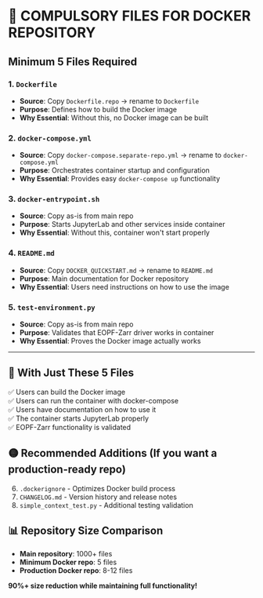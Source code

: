 # 🔴 COMPULSORY FILES FOR DOCKER REPOSITORY

## Minimum 5 Files Required

### 1. `Dockerfile` 
- **Source**: Copy `Dockerfile.repo` → rename to `Dockerfile`
- **Purpose**: Defines how to build the Docker image
- **Why Essential**: Without this, no Docker image can be built

### 2. `docker-compose.yml`
- **Source**: Copy `docker-compose.separate-repo.yml` → rename to `docker-compose.yml`
- **Purpose**: Orchestrates container startup and configuration
- **Why Essential**: Provides easy `docker-compose up` functionality

### 3. `docker-entrypoint.sh`
- **Source**: Copy as-is from main repo
- **Purpose**: Starts JupyterLab and other services inside container
- **Why Essential**: Without this, container won't start properly

### 4. `README.md`
- **Source**: Copy `DOCKER_QUICKSTART.md` → rename to `README.md`
- **Purpose**: Main documentation for Docker repository
- **Why Essential**: Users need instructions on how to use the image

### 5. `test-environment.py`
- **Source**: Copy as-is from main repo  
- **Purpose**: Validates that EOPF-Zarr driver works in container
- **Why Essential**: Proves the Docker image actually works

---

## 🎯 With Just These 5 Files

✅ Users can build the Docker image  
✅ Users can run the container with docker-compose  
✅ Users have documentation on how to use it  
✅ The container starts JupyterLab properly  
✅ EOPF-Zarr functionality is validated  

## 🟡 Recommended Additions (If you want a production-ready repo)

6. `.dockerignore` - Optimizes Docker build process
7. `CHANGELOG.md` - Version history and release notes  
8. `simple_context_test.py` - Additional testing validation

## 📊 Repository Size Comparison

- **Main repository**: 1000+ files
- **Minimum Docker repo**: 5 files
- **Production Docker repo**: 8-12 files

**90%+ size reduction while maintaining full functionality!**
